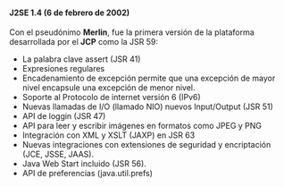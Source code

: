#### J2SE 1.4 (6 de febrero de 2002)

	

Con el pseudónimo **Merlin**, fue la primera versión de la plataforma desarrollada por el **JCP** como la JSR 59:


* La palabra clave assert (JSR 41)
* Expresiones regulares
* Encadenamiento de excepción permite que una excepción de mayor nivel encapsule una excepción de menor nivel.
* Soporte al Protocolo de internet versión 6 (IPv6)
* Nuevas llamadas de I/O (llamado NIO) nuevos Input/Output (JSR 51)
* API de loggin (JSR 47)
* API para leer y escribir imágenes en formatos como JPEG y PNG
* Integración con XML y XSLT (JAXP) en JSR 63
* Nuevas integraciones con extensiones de seguridad y encriptación (JCE, JSSE, JAAS).
* Java Web Start incluido (JSR 56).
* API de preferencias (java.util.prefs) 
